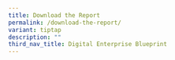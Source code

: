 ```yaml
---
title: Download the Report
permalink: /download-the-report/
variant: tiptap
description: ""
third_nav_title: Digital Enterprise Blueprint
---
```


